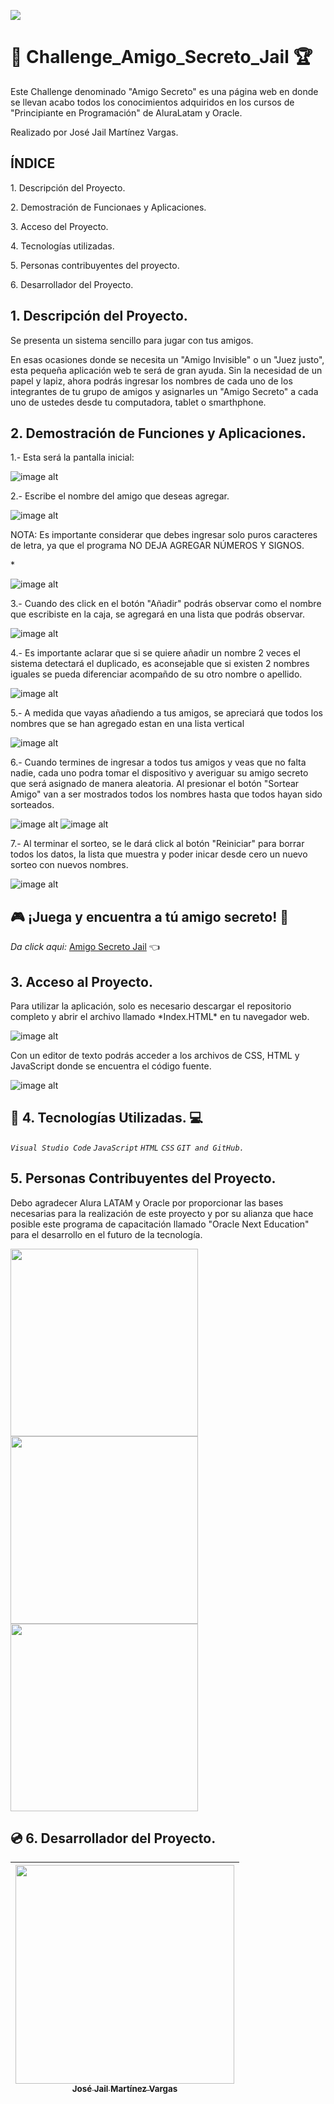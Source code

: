 <p align="left">
   <img src="https://img.shields.io/badge/STATUS-%20CONCLUIDO-blue">
   </p>


# :construction: Challenge_Amigo_Secreto_Jail :trophy: <br>
Este Challenge denominado "Amigo Secreto" es una página web en donde se llevan acabo todos los conocimientos adquiridos en los cursos de "Principiante en Programación" de AluraLatam y Oracle. 
<p>Realizado por José Jail Martínez Vargas.</p>

## ÍNDICE

<p>1. Descripción del Proyecto.</p>
<p>2. Demostración de Funcionaes y Aplicaciones.</p>
<p>3. Acceso del Proyecto.
<p>4. Tecnologías utilizadas.</p>
<p>5. Personas contribuyentes del proyecto.</p>
<p>6. Desarrollador del Proyecto.</p>

## 1. Descripción del Proyecto.
<p>Se presenta un sistema sencillo para jugar con tus amigos.</p> <p>En esas ocasiones donde se necesita un "Amigo Invisible" o un "Juez justo", esta pequeña aplicación web te será de gran ayuda. Sin la necesidad de un papel y lapiz, ahora podrás ingresar los nombres de cada uno de los integrantes de tu grupo de amigos y asignarles un "Amigo Secreto" a cada uno de ustedes desde tu computadora, tablet o smarthphone.</p>

## 2. Demostración de Funciones y Aplicaciones.
<p>1.- Esta será la pantalla inicial: </p>

 ![image alt](https://github.com/JailMV/Challenge_Amigo_Secreto_Jail/blob/741a64605cee7b4f8a560020b8ea0bad49eb08b5/paso%20a%20paso/1.jpg)

<p>2.- Escribe el nombre del amigo que deseas agregar.</p>

![image alt](https://github.com/JailMV/Challenge_Amigo_Secreto_Jail/blob/741a64605cee7b4f8a560020b8ea0bad49eb08b5/paso%20a%20paso/2.jpg)

<p> NOTA: Es importante considerar que debes ingresar solo puros caracteres de letra, ya que el programa NO DEJA AGREGAR NÚMEROS Y SIGNOS. </p>*

![image alt](https://github.com/JailMV/Challenge_Amigo_Secreto_Jail/blob/741a64605cee7b4f8a560020b8ea0bad49eb08b5/paso%20a%20paso/3.jpg)

<p>3.- Cuando des click en el botón "Añadir" podrás observar como el nombre que escribiste en la caja, se agregará en una lista que podrás observar.</p>

![image alt](https://github.com/JailMV/Challenge_Amigo_Secreto_Jail/blob/741a64605cee7b4f8a560020b8ea0bad49eb08b5/paso%20a%20paso/4.jpg)

<p>4.- Es importante aclarar que si se quiere añadir un nombre 2 veces el sistema detectará el duplicado, es aconsejable que si existen 2 nombres iguales se pueda diferenciar acompañdo de su otro nombre o apellido. </p>

![image alt](https://github.com/JailMV/Challenge_Amigo_Secreto_Jail/blob/741a64605cee7b4f8a560020b8ea0bad49eb08b5/paso%20a%20paso/5.jpg)

<p>5.- A medida que vayas añadiendo a tus amigos, se apreciará que todos los nombres que se han agregado estan en una lista vertical</p>

![image alt](https://github.com/JailMV/Challenge_Amigo_Secreto_Jail/blob/741a64605cee7b4f8a560020b8ea0bad49eb08b5/paso%20a%20paso/6.jpg)

<p>6.- Cuando termines de ingresar a todos tus amigos y veas que no falta nadie, cada uno podra tomar el dispositivo y averiguar su amigo secreto que será asignado de manera aleatoria. Al presionar el botón "Sortear Amigo" van a ser mostrados todos los nombres hasta que todos hayan sido sorteados.</p>

![image alt](https://github.com/JailMV/Challenge_Amigo_Secreto_Jail/blob/741a64605cee7b4f8a560020b8ea0bad49eb08b5/paso%20a%20paso/7.jpg)
![image alt](https://github.com/JailMV/Challenge_Amigo_Secreto_Jail/blob/741a64605cee7b4f8a560020b8ea0bad49eb08b5/paso%20a%20paso/8.jpg)

<p>7.- Al terminar el sorteo, se le dará click al botón "Reiniciar" para borrar todos los datos, la lista que muestra y poder inicar desde cero un nuevo sorteo con nuevos nombres. </p>

![image alt](https://github.com/JailMV/Challenge_Amigo_Secreto_Jail/blob/741a64605cee7b4f8a560020b8ea0bad49eb08b5/paso%20a%20paso/9.jpg)

## :video_game: ¡Juega y encuentra a tú amigo secreto! :star2:
*Da click aqui:* [Amigo Secreto Jail](https://challenge-amigo-secreto-jail.vercel.app/) 👈


## 3. Acceso al Proyecto.
<p> Para utilizar la aplicación, solo es necesario descargar el repositorio completo y abrir el archivo llamado *Index.HTML* en tu navegador web. </p>

![image alt](https://github.com/JailMV/Challenge_Amigo_Secreto_Jail/blob/741a64605cee7b4f8a560020b8ea0bad49eb08b5/paso%20a%20paso/10.jpg)

<p> Con un editor de texto podrás acceder a los archivos de CSS, HTML y JavaScript donde se encuentra el código fuente. </p>

![image alt](https://github.com/JailMV/Challenge_Amigo_Secreto_Jail/blob/741a64605cee7b4f8a560020b8ea0bad49eb08b5/paso%20a%20paso/11.jpg)

## :hammer: 4. Tecnologías Utilizadas. :computer: 

*`Visual Studio Code`* *`JavaScript`* *`HTML`* *`CSS`* *`GIT and GitHub.`*

## 5. Personas Contribuyentes del Proyecto.
<p> Debo agradecer Alura LATAM y Oracle por proporcionar las bases necesarias para la realización de este proyecto y por su alianza que hace posible este programa de capacitación llamado "Oracle Next Education" para el desarrollo en el futuro de la tecnología.</p>
<img src="https://github.com/JailMV/Challenge_Amigo_Secreto_Jail/blob/be065104357b2b38d0de2313808d1db0de66b6ae/Alura.jpg" width=300>

<img src="https://github.com/JailMV/Challenge_Amigo_Secreto_Jail/blob/be065104357b2b38d0de2313808d1db0de66b6ae/Oracle.jpg" width=300>

<img src="https://github.com/JailMV/Challenge_Amigo_Secreto_Jail/blob/be065104357b2b38d0de2313808d1db0de66b6ae/ONE.jpg" width=300>

## :cd: 6. Desarrollador del Proyecto. 
| [<img src="https://github.com/JailMV/Challenge_Amigo_Secreto_Jail/blob/f40edf68f2658009b156648bad3fac6dc5bf3953/Jail.jpg" width=350><br><sub> José Jail Martínez Vargas </sub>](https://github.com/JailMV) | 
| :---: 
